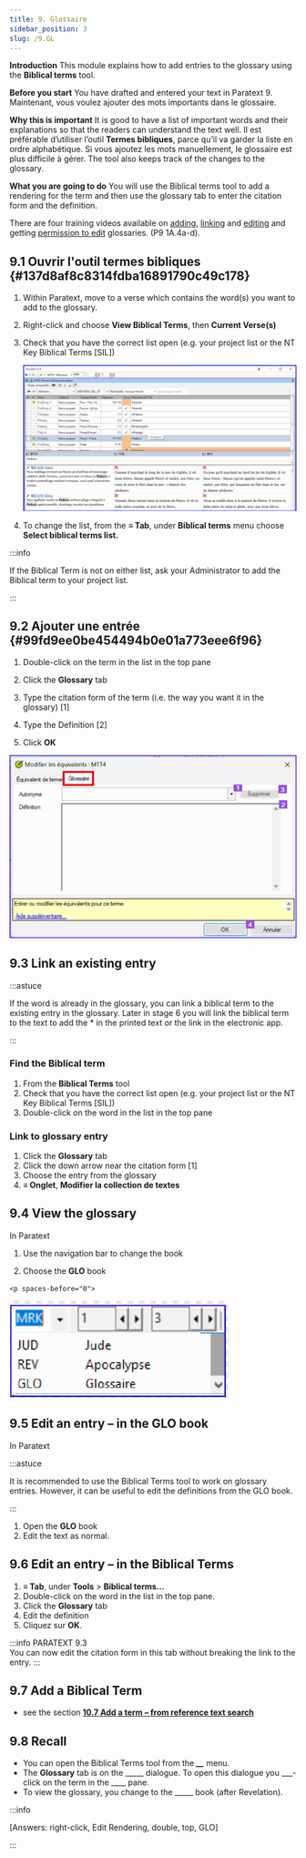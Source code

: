 ```yaml
---
title: 9. Glossaire
sidebar_position: 3
slug: /9.GL
---
```




**Introduction**  This module explains how to add entries to the glossary using the **Biblical terms** tool.


**Before you start**  You have drafted and entered your text in Paratext 9. Maintenant, vous voulez ajouter des mots importants dans le glossaire.


**Why this is important**  It is good to have a list of important words and their explanations so that the readers can understand the text well. Il est préférable d’utiliser l’outil **Termes bibliques**, parce qu’il va garder la liste en ordre alphabétique. Si vous ajoutez les mots manuellement, le glossaire est plus difficile à gérer. The tool also keeps track of the changes to the glossary.


**What you are going to do**  You will use the Biblical terms tool to add a rendering for the term and then use the glossary tab to enter the citation form and the definition.


There are four training videos available on [adding](https://vimeo.com/manage/videos/451195974), [linking](https://vimeo.com/manage/videos/499553868) and [editing](https://vimeo.com/manage/videos/503489533) and getting [permission to edit](https://vimeo.com/manage/videos/476293601) glossaries. (P9 1A.4a-d).


## 9.1 Ouvrir l'outil termes bibliques {#137d8af8c8314fdba16891790c49c178}

1. Within Paratext, move to a verse which contains the word(s) you want to add to the glossary.
1. Right-click and choose **View Biblical Terms**, then **Current Verse(s)**
1. Check that you have the correct list open (e.g. your project list or the NT Key Biblical Terms [SIL])

    ![](./536721521.png)

1. To change the list, from the **≡ Tab**, under **Biblical terms** menu choose **Select biblical terms list.**

:::info

If the Biblical Term is not on either list, ask your Administrator to add the Biblical term to your project list.

:::




## 9.2 Ajouter une entrée {#99fd9ee0be454494b0e01a773eee6f96}


<div class='notion-row'>
<div class='notion-column' style={{width: 'calc((100% - (min(32px, 4vw) * 1)) * 0.5)'}}>

1. Double-click on the term in the list in the top pane

1. Click the **Glossary** tab

1. Type the citation form of the term (i.e. the way you want it in the glossary) [1]

1. Type the Definition [2]

1. Click **OK**

</div><div className='notion-spacer' >
  </p> 
  
  <p spaces-before="0">
    

<div class='notion-column' style={{width: 'calc((100% - (min(32px, 4vw) * 1)) * 0.5)'}}>

![](./1986832627.png)

</div>    
    <div className='notion-spacer' >
    </div>
  </p>


<h2 id="b9f4ff025225434cbba15665f0894328" spaces-before="0">
  9.3 Link an existing entry
</h2>

<p spaces-before="0">
  :::astuce
</p>

<p spaces-before="0">
  If the word is already in the glossary, you can link a biblical term to the existing entry in the glossary. Later in stage 6 you will link the biblical term to the text to add the * in the printed text or the link in the electronic app.
</p>

<p spaces-before="0">

:::
</p>




<h3 id="120bd663b5ff4b7a840f4ef3c26b06d8" spaces-before="0">
  Find the Biblical term
</h3>

<ol start="1">
  <li>
    From the <strong x-id="1">Biblical Terms</strong> tool
  </li>
  
  <li>
    Check that you have the correct list open (e.g. your project list or the NT Key Biblical Terms [SIL])
  </li>
  
  <li>
    Double-click on the word in the list in the top pane
  </li>
</ol>

<h3 id="dd6a347260a34a9ab7c52f8b91f9b165" spaces-before="0">
  Link to glossary entry
</h3>

<ol start="1">
  <li>
    Click the <strong x-id="1">Glossary</strong> tab
  </li>
  
  <li>
    Click the down arrow near the citation form [1]
  </li>
  
  <li>
    Choose the entry from the glossary
  </li>
  
  <li>
    <strong x-id="1">≡ Onglet</strong>, <strong x-id="1">Modifier la collection de textes</strong>  
  </li>
</ol>

<h2 id="ebf2c2a15ff946199b5764dfe7af56a8" spaces-before="0">
  9.4 View the glossary
</h2>

<p spaces-before="0">
  In Paratext
</p>

<p spaces-before="0">


<div class='notion-row'>
<div class='notion-column' style={{width: 'calc((100% - (min(32px, 4vw) * 1)) * 0.5)'}}>

1. Use the navigation bar to change the book

1. Choose the **GLO** book

</div>  
  <div className='notion-spacer' >
    </p> 
    
    <p spaces-before="0">
      

<div class='notion-column' style={{width: 'calc((100% - (min(32px, 4vw) * 1)) * 0.5)'}}>

![](./1353885956.png)

</div>      
      <div className='notion-spacer' >
      </div>
    </p>


<h2 id="059626f045a34c24bcdd466553c8e18a" spaces-before="0">
  9.5 Edit an entry – in the GLO book
</h2>

<p spaces-before="0">
  In Paratext
</p>

<p spaces-before="0">
  :::astuce
</p>

<p spaces-before="0">
  It is recommended to use the Biblical Terms tool to work on glossary entries. However, it can be useful to edit the definitions from the GLO book.
</p>

<p spaces-before="0">

:::
</p>

<ol start="1">
  <li>
    Open the <strong x-id="1">GLO</strong> book
  </li>
  
  <li>
    Edit the text as normal.
  </li>
</ol>

<h2 id="b1ea5eaaee78499bbffe70a892a4ce81" spaces-before="0">
  9.6 Edit an entry – in the Biblical Terms
</h2>

<ol start="1">
  <li>
    <strong x-id="1">≡ Tab</strong>, under <strong x-id="1">Tools</strong> &gt; <strong x-id="1">Biblical terms…</strong>
  </li>
  
  <li>
    Double-click on the word in the list in the top pane.
  </li>
  
  <li>
    Click the <strong x-id="1">Glossary</strong> tab
  </li>
  
  <li>
    Edit the definition
  </li>
  
  <li>
    Cliquez sur <strong x-id="1">OK</strong>.
  </li>
</ol>

<p spaces-before="0">
  :::info PARATEXT 9.3<br x-id="2" /> You can now edit the citation form in this tab without breaking the link to the entry.
:::
</p>


<h2 id="717471a3fbf3477fbab8e730af1b1ad7" spaces-before="0">
  9.7 Add a Biblical Term
</h2>

<ul>
  <li>
    see the section <a href="https://manual.paratext.org/Training-Manual/Stage-1/BT#107-add-a-term--from-reference-text-search"><strong x-id="1">10.7 Add a term – from reference text search</strong></a>
  </li>
</ul>

<h2 id="2843edbecf5e4950944e24a78538bc99" spaces-before="0">
  9.8 Recall
</h2>

<ul>
  <li>
    You can open the Biblical Terms tool from the <em x-id="4"><strong x-id="1">__</strong></em> menu.
  </li>
  <li>
    The <strong x-id="1">Glossary</strong> tab is on the _____ dialogue. To open this dialogue you ___-click on the term in the ____ pane.
  </li>
  <li>
    To view the glossary, you change to the _____ book (after Revelation).
  </li>
</ul>

<p spaces-before="0">
  :::info
</p>

<p spaces-before="0">
  [Answers: right-click, Edit Rendering, double, top, GLO]
</p>

<p spaces-before="0">

:::
</p>




